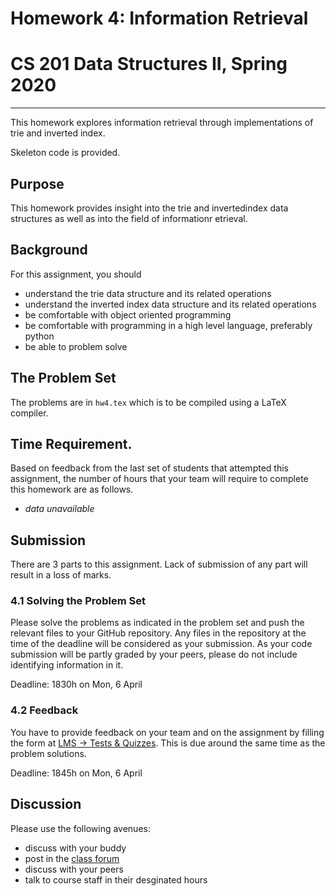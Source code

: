 # Homework 4: Information Retrieval
# CS 201 Data Structures II, Spring 2020

-------

This homework explores information retrieval through implementations of trie and inverted index.

Skeleton code is provided.

## Purpose

This homework provides insight into the trie and invertedindex data structures as well as into the field of informationr etrieval.

## Background

For this assignment, you should
- understand the trie data structure and its related operations
- understand the inverted index data structure and its related operations
- be comfortable with object oriented programming
- be comfortable with programming in a high level language, preferably python
- be able to problem solve

## The Problem Set

The problems are in `hw4.tex` which is to be compiled using a LaTeX compiler.

## Time Requirement.

Based on feedback from the last set of students that attempted this assignment, the number of hours that your team will require to complete this homework are as follows.
- _data unavailable_

## Submission

There are 3 parts to this assignment. Lack of submission of any part will result in a loss of marks.

### 4.1 Solving the Problem Set

Please solve the problems as indicated in the problem set and push the relevant files to your GitHub repository. Any files in the repository at the time of the deadline will be considered as your submission. As your code submission will be partly graded by your peers, please do not include identifying information in it.

Deadline: 1830h on Mon, 6 April

### 4.2 Feedback

You have to provide feedback on your team and on the assignment by filling the form at [LMS -> Tests & Quizzes](https://lms.habib.edu.pk/x/jliIIV). This is due around the same time as the problem solutions.

Deadline: 1845h on Mon, 6 April


## Discussion

Please use the following avenues:
- discuss with your buddy
- post in the [class forum](https://habibedu.workplace.com/groups/464262444262573/)
- discuss with your peers
- talk to course staff in their desginated hours


